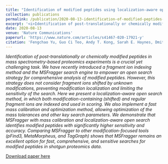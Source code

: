 ```yaml
---
title: "Identification of modified peptides using localization-aware open search"
collection: publications
permalink: /publication/2020-08-13-identification-of-modified-peptides-using
excerpt: '<i>Identification of post-translationally or chemically modified peptides in mass spectrometry-based proteomics experiments is a crucial yet challenging task. We have recently introduced a fragment ion indexing method and the MSFragger search engine to empower an open search strategy for comprehensive analysis of modified peptides. However, this strategy does not consider fragment ions shifted by unknown modifications, preventing modification localization and limiting the sensitivity of the search. Here we present a localization-aware open search method, in which both modification-containing (shifted) and regular fragment ions are indexed and used in scoring. We also implement a fast mass calibration and optimization method, allowing optimization of the mass tolerances and other key search parameters. We demonstrate that MSFragger with mass calibration and localization-aware open search identifies modified peptides with significantly higher sensitivity and accuracy. Comparing MSFragger to other modification-focused tools (pFind3, MetaMorpheus, and TagGraph) shows that MSFragger remains an excellent option for fast, comprehensive, and sensitive searches for modified peptides in shotgun proteomics data.</i>'
date: 2020-08-13
venue: 'Nature Communications'
paperurl: 'https://www.nature.com/articles/s41467-020-17921-y'
citation: 'Fengchao Yu, Guo Ci Teo, Andy T. Kong, Sarah E. Haynes, Dmitry M. Avtonomov, <b>Daniel J. Geiszler</b>, Alexey I. Nesvizhskii. (2020). &quot;Identification of modified peptides using localization-aware open search.&quot; <i>Nat. Commun</i>. 11(4065).'
---
```

<i>Identification of post-translationally or chemically modified peptides in mass spectrometry-based proteomics experiments is a crucial yet challenging task. We have recently introduced a fragment ion indexing method and the MSFragger search engine to empower an open search strategy for comprehensive analysis of modified peptides. However, this strategy does not consider fragment ions shifted by unknown modifications, preventing modification localization and limiting the sensitivity of the search. Here we present a localization-aware open search method, in which both modification-containing (shifted) and regular fragment ions are indexed and used in scoring. We also implement a fast mass calibration and optimization method, allowing optimization of the mass tolerances and other key search parameters. We demonstrate that MSFragger with mass calibration and localization-aware open search identifies modified peptides with significantly higher sensitivity and accuracy. Comparing MSFragger to other modification-focused tools (pFind3, MetaMorpheus, and TagGraph) shows that MSFragger remains an excellent option for fast, comprehensive, and sensitive searches for modified peptides in shotgun proteomics data.</i>

[Download paper here](https://www.nature.com/articles/s41467-020-17921-y.pdf)

